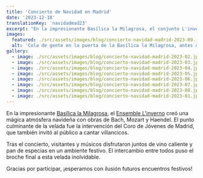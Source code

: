 ```yaml
---
title: 'Concierto de Navidad en Madrid'
date: '2023-12-18'
translationKey: 'navidadmad23'
excerpt: "En la impresionante Basílica la Milagrosa, el conjunto L'inverno creó una mágica atmósfera navideña con obras de Bach, Mozart y Haendel."
images:
  featured: ./src/assets/images/blog/concierto-navidad-madrid-2023-09.jpg
  alt: 'Cola de gente en la puerta de la Basílica la Milagrosa, antes del concierto de Navidad de este año'
gallery:
  - image: ./src/assets/images/blog/concierto-navidad-madrid-2023-02.jpg
  - image: ./src/assets/images/blog/concierto-navidad-madrid-2023-03.jpg
  - image: ./src/assets/images/blog/concierto-navidad-madrid-2023-04.jpg
  - image: ./src/assets/images/blog/concierto-navidad-madrid-2023-05.jpg
  - image: ./src/assets/images/blog/concierto-navidad-madrid-2023-06.jpg
  - image: ./src/assets/images/blog/concierto-navidad-madrid-2023-07.jpg
  - image: ./src/assets/images/blog/concierto-navidad-madrid-2023-08.jpg
  - image: ./src/assets/images/blog/concierto-navidad-madrid-2023-01.jpg
---
```


En la impresionante [Basílica la Milagrosa](/es/lugares/basilica-parroquia-la-milagrosa/), el [Ensemble L'inverno](/es/artistas/ensemble-linverno/) creó una mágica atmósfera navideña con obras de Bach, Mozart y Haendel. El punto culminante de la velada fue la intervención del Coro de Jóvenes de Madrid, que también invitó al público a cantar villancicos.

Tras el concierto, visitantes y músicos disfrutaron juntos de vino caliente y pan de especias en un ambiente festivo. El intercambio entre todos puso el broche final a esta velada inolvidable.

Gracias por participar, ¡esperamos con ilusión futuros encuentros festivos!
